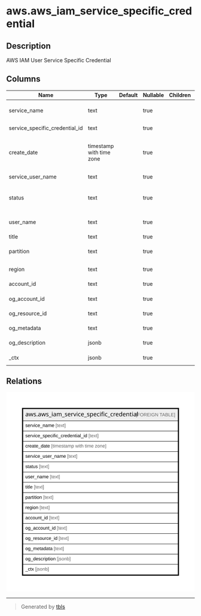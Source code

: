 # aws.aws_iam_service_specific_credential

## Description

AWS IAM User Service Specific Credential

## Columns

| Name | Type | Default | Nullable | Children | Parents | Comment |
| ---- | ---- | ------- | -------- | -------- | ------- | ------- |
| service_name | text |  | true |  |  | The name of the service associated with the service-specific credential. |
| service_specific_credential_id | text |  | true |  |  | The unique identifier for the service-specific credential. |
| create_date | timestamp with time zone |  | true |  |  | The date and time, in ISO 8601 date-time format (http://www.iso.org/iso/iso8601), when the service-specific credential were created. |
| service_user_name | text |  | true |  |  | The generated user name for the service-specific credential. |
| status | text |  | true |  |  | The status of the service-specific credential. Active means that the key is valid for API calls, while Inactive means it is not. |
| user_name | text |  | true |  |  | The name of the IAM user associated with the service-specific credential. |
| title | text |  | true |  |  | Title of the resource. |
| partition | text |  | true |  |  | The AWS partition in which the resource is located (aws, aws-cn, or aws-us-gov). |
| region | text |  | true |  |  | The AWS Region in which the resource is located. |
| account_id | text |  | true |  |  | The AWS Account ID in which the resource is located. |
| og_account_id | text |  | true |  |  | The Platform Account ID in which the resource is located. |
| og_resource_id | text |  | true |  |  | The unique ID of the resource in opengovernance. |
| og_metadata | text |  | true |  |  | Platform Metadata of the AWS resource. |
| og_description | jsonb |  | true |  |  | The full model description of the resource |
| _ctx | jsonb |  | true |  |  | Steampipe context in JSON form, e.g. connection_name. |

## Relations

![er](aws.aws_iam_service_specific_credential.svg)

---

> Generated by [tbls](https://github.com/k1LoW/tbls)
